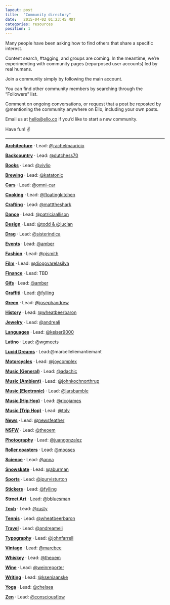 ```yaml
---
layout: post
title:  "Community directory"
date:   2015-04-02 01:23:45 MDT
categories: resources
position: 1
---
```

Many people have been asking how to find others that share a specific interest.

Content search, #tagging, and groups are coming. In the meantime, we’re experimenting with community pages (repurposed user accounts) led by real humans.

Join a community simply by following the main account.

You can find other community members by searching through the “Followers” list.

Comment on ongoing conversations, or request that a post be reposted by @mentioning the community anywhere on Ello, including your own posts.

Email us at [hello@ello.co](mailto:hello@ello.co) if you’d like to start a new community.

Have fun! :v:

---

**[Architecture](/elloarchitecture)** · Lead: [@rachelmauricio](/rachelmauricio)

**[Backcountry](/ellobackcountry)** · Lead: [@dutchess70](/dutchess70)

**[Books](/ellobooks)** · Lead: [@vivlio](/vivlio)

**[Brewing](/ellobrew)** · Lead: [@katatonic](/katatonic)

**[Cars](/ellocars)** · Lead: [@omni-car](/car)

**[Cooking](/ellocooking)** · Lead: [@floatingkitchen](/floatingkitchen)

**[Crafting](/ellocrafting)** · Lead: [@matttheshark](/matttheshark)

**[Dance](/ellodance)** · Lead: [@patriciaallison](/patriciaallison)

**[Design](/ellodesign)** · Lead: [@todd & @lucian](/lucian)

**[Drag](/ellodrag)** · Lead: [@sisterindica](/sisterindica)

**[Events](/elloevents)** · Lead: [@amber](/amber)

**[Fashion](/ellofashion)** · Lead: [@pjsmith](/pjsmith)

**[Film](/ellofilm)** · Lead: [@diogovarelasilva](/diogovarelasilva)

**[Finance](/ellofinance)** · Lead: TBD

**[Gifs](/ellogifs)** · Lead: [@amber](/amber)

**[Graffiti](/ellograffiti)** · Lead: [@fylling](/fylling)

**[Green](/ellogreen)** · Lead: [@josephandrew](/josephandrew)

**[History](/ellohistory)** · Lead: [@wheatbeerbaron](/wheatbeerbaron)

**[Jewelry](/ellojewelry)** · Lead: [@andreali](/andreali)

**[Languages](/ellolanguages)** · Lead: [@keiser9000](/keiser9000)

**[Latino](/ellolatino)** · Lead: [@wgmeets](/wgmeets)

**[Lucid Dreams](/elloluciddreams)** · Lead:@marcelleliemantiemant

**[Motorcycles](/ellomotorcycles)** · Lead: [@joycomplex](/joycomplex)

**[Music (General)](/ellomusic)** · Lead: [@adachic](/adachic)

**[Music (Ambient)](/elloambient)** · Lead: [@johnkochnorthrup](/johnkochnorthrup)

**[Music (Electronic)](/elloelectronic)** · Lead: [@larsbamble](/larsbamble)

**[Music (Hip Hop)](/ellohiphop)** · Lead: [@ricojames](/ricojames)

**[Music (Trip Hop)](/ellotriphop)** · Lead: [@tolv](/tolv)

**[News](/ellonews)** · Lead: [@newsfeather](/newsfeather)

**[NSFW](/ellonsfw)** · Lead: [@theoem](/theoem)

**[Photography](/ellophotography)** · Lead: [@juangonzalez](/juangonzalez)

**[Roller coasters](/ellocoaster)** · Lead: [@mooses](/mooses)

**[Science](/elloscience)** · Lead: [@anna](/anna)

**[Snowskate](/ellosnowskate)** · Lead: [@aburman](/aburman)

**[Sports](/ellosport)** · Lead: [@jpurvisturton](/jpurvisturton)

**[Stickers](/ellostickers)** · Lead: [@fylling](/fylling)

**[Street Art](/ellostreet)** · Lead: [@bbluesman](/bbluesman)

**[Tech](/ellotech)** · Lead: [@rusty](/rusty)

**[Tennis](/ellotennis)** · Lead: [@wheatbeerbaron](/wheatbeerbaron)

**[Travel](/ellotravel)** · Lead: [@andreameli](/andreameli)

**[Typography](/ellotypography)** · Lead: [@johnfarrell](/johnfarrell)

**[Vintage](/ellovintage)** · Lead: [@marcbee](/marcbee)

**[Whiskey](/ellowhiskey)** · Lead: [@theoem](/theoem)

**[Wine](/ellowine)** · Lead: [@weinreporter](/weinreporter)

**[Writing](/ellowrites)** · Lead: [@kseniaanske](/kseniaanske)

**[Yoga](/elloyoga)** · Lead: [@chelsea](/chelsea)

**[Zen](/ellozen)** · Lead: [@consciousflow](/consciousflow)

